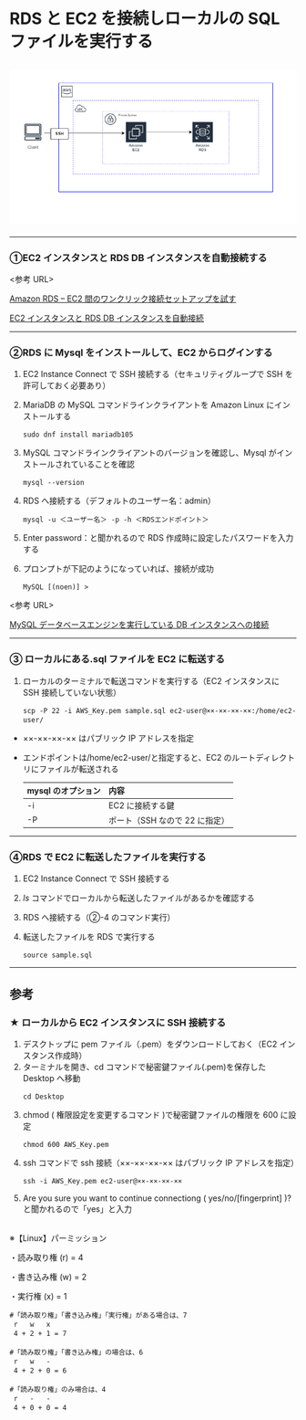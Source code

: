 # RDS と EC2 を接続しローカルの SQL ファイルを実行する

## <img alt="構成図" src="img//RDS/image-1.png">

---

### ①EC2 インスタンスと RDS DB インスタンスを自動接続する

<参考 URL>

[Amazon RDS – EC2 間のワンクリック接続セットアップを試す](https://dev.classmethod.jp/articles/ec2-rds-1click/)

[EC2 インスタンスと RDS DB インスタンスを自動接続](https://dev.classmethod.jp/articles/connect-ec2-and-rds-automatically/)

---

### ②RDS に Mysql をインストールして、EC2 からログインする

1. EC2 Instance Connect で SSH 接続する（セキュリティグループで SSH を許可しておく必要あり）
2. MariaDB の MySQL コマンドラインクライアントを Amazon Linux にインストールする

   ```
   sudo dnf install mariadb105
   ```

3. MySQL コマンドラインクライアントのバージョンを確認し、Mysql がインストールされていることを確認

   ```
   mysql --version
   ```

4. RDS へ接続する（デフォルトのユーザー名：admin）

   ```
   mysql -u ＜ユーザー名＞ -p -h ＜RDSエンドポイント＞
   ```

5. Enter password：と聞かれるので RDS 作成時に設定したパスワードを入力する
6. プロンプトが下記のようになっていれば、接続が成功
   ```
   MySQL [(noen)] >
   ```

<参考 URL>

[MySQL データベースエンジンを実行している DB インスタンスへの接続](https://docs.aws.amazon.com/ja_jp/AmazonRDS/latest/UserGuide/USER_ConnectToInstance.html)

---

### ③ ローカルにある.sql ファイルを EC2 に転送する

1. ローカルのターミナルで転送コマンドを実行する（EC2 インスタンスに SSH 接続していない状態）

   ```
   scp -P 22 -i AWS_Key.pem sample.sql ec2-user@××-××-××-××:/home/ec2-user/
   ```

- ××-××-××-×× はパブリック IP アドレスを指定
- エンドポイントは/home/ec2-user/と指定すると、EC2 のルートディレクトリにファイルが転送される

  | mysql のオプション | 内容                           |
  | ------------------ | ------------------------------ |
  | -i                 | EC2 に接続する鍵               |
  | -P                 | ポート（SSH なので 22 に指定） |

---

### ④RDS で EC2 に転送したファイルを実行する

1. EC2 Instance Connect で SSH 接続する
2. _ls_ コマンドでローカルから転送したファイルがあるかを確認する
3. RDS へ接続する（②-4 のコマンド実行）
4. 転送したファイルを RDS で実行する

   ```
   source sample.sql
   ```

---

## 参考

### ★ ローカルから EC2 インスタンスに SSH 接続する

1. デスクトップに pem ファイル（.pem）をダウンロードしておく（EC2 インスタンス作成時）
2. ターミナルを開き、cd コマンドで秘密鍵ファイル(.pem)を保存した Desktop へ移動
   ```
   cd Desktop
   ```
3. chmod ( 権限設定を変更するコマンド )で秘密鍵ファイルの権限を 600 に設定
   ```
   chmod 600 AWS_Key.pem
   ```
4. ssh コマンドで ssh 接続（××-××-××-×× はパブリック IP アドレスを指定）
   ```
   ssh -i AWS_Key.pem ec2-user@××-××-××-××
   ```
5. Are you sure you want to continue connectiong ( yes/no/[fingerprint] )?と聞かれるので「yes」と入力

<br>
※【Linux】パーミッション

・読み取り権 (r) = 4

・書き込み権 (w) = 2

・実行権 (x) = 1

```
#「読み取り権」「書き込み権」「実行権」がある場合は、7
 r   w   x
 4 + 2 + 1 = 7

#「読み取り権」「書き込み権」の場合は、6
 r   w   -
 4 + 2 + 0 = 6

#「読み取り権」のみ場合は、4
 r   -   -
 4 + 0 + 0 = 4

```
